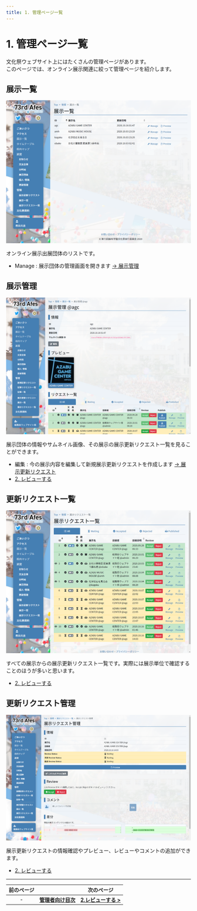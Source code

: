 ```yaml
---
title: 1. 管理ページ一覧
---
```


# 1. 管理ページ一覧

文化祭ウェブサイト上にはたくさんの管理ページがあります。  
このページでは、オンライン展示関連に絞って管理ページを紹介します。

## 展示一覧

![](images/exh-list.png)

オンライン展示出展団体のリストです。

- Manage : 展示団体の管理画面を開きます [→ 展示管理](#展示管理)

## 展示管理

![](images/exh-manage.png)

展示団体の情報やサムネイル画像、その展示の展示更新リクエスト一覧を見ることができます。

- 編集 : 今の展示内容を編集して新規展示更新リクエストを作成します [→ 展示更新リクエスト](#展示更新リクエスト)
- [2. レビューする](2-review)

## 更新リクエスト一覧

![](images/draft-list.png)

すべての展示からの展示更新リクエスト一覧です。実際には展示単位で確認することのほうが多いと思います。

- [2. レビューする](2-review)

## 更新リクエスト管理

![](images/draft-manage.png)

展示更新リクエストの情報確認やプレビュー、レビューやコメントの追加ができます。

- [2. レビューする](2-review)

---

| 前のページ | | 次のページ |
| :-: | :-: | :-: |
| - | **[管理者向け目次](.)** | **[2.レビューする >](2-review)** |
